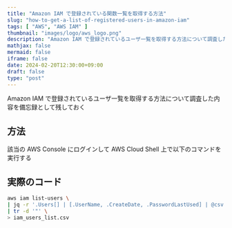 ```yaml
---
title: "Amazon IAM で登録されている関数一覧を取得する方法"
slug: "how-to-get-a-list-of-registered-users-in-amazon-iam"
tags: [ "AWS", "AWS IAM" ]
thumbnail: "images/logo/aws_logo.png"
description: "Amazon IAM で登録されているユーザ一覧を取得する方法について調査した内容を備忘録として残しておく"
mathjax: false
mermaid: false
iframe: false
date: 2024-02-20T12:30:00+09:00
draft: false
type: "post"
---
```


Amazon IAM で登録されているユーザ一覧を取得する方法について調査した内容を備忘録として残しておく

## 方法

該当の AWS Console にログインして AWS Cloud Shell 上で以下のコマンドを実行する

## 実際のコード

```bash
aws iam list-users \
| jq -r '.Users[] | [.UserName, .CreateDate, .PasswordLastUsed] | @csv' \
| tr -d '"' \
> iam_users_list.csv
```
